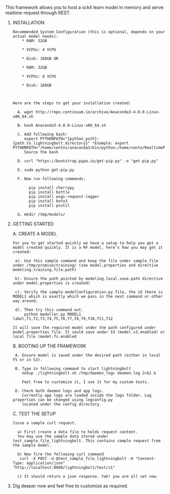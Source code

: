 This framework allows you to host a sckit learn model in memory and serve realtime request through REST.

1. INSTALLATION

       Recommended System Configuration (this is optional, depends on your actual model needs):
           * RAM: 32GB

           * VCPUs: 4 VCPU

           * Disk: 160GB OR

           * RAM: 32GB

           * VCPUs: 8 VCPU

           * Disk: 160GB



       Here are the steps to get your installation created:

         A. wget http://repo.continuum.io/archive/Anaconda3-4.0.0-Linux-x86_64.sh

         B. bash Anaconda3-4.0.0-Linux-x86_64.sh

         C. Add following bash:
            export PYTHONPATH="{python_path}:{path_to_lightningbolt_directory}" *Example: export PYTHONPATH="/home/centos/anaconda3/bin/python:/home/cento/RealtimePromise/"
            Source the bash

         D. curl "https://bootstrap.pypa.io/get-pip.py" -o "get-pip.py"

         E. sudo python get-pip.py

         F. Now run following commands:

              pip install cherrypy
              pip install bottle
              pip install wsgi-request-logger
              pip install boto3
              pip install psutil

         G. mkdir /tmp/models/


2. GETTING STARTED

    A. CREATE A MODEL

       For you to get started quickly we have a setup to help you get a model created quickly. It is a RF model, here's how you may get it created:

        a). Use this sample command and keep the file under sample_file under /tmp/promise/training/ (see model.properties and directive modeling.training.file.path)

        b). Ensure the path pointed by modeling.local.save.path directive under model.properties is created)

        c). Verify the sample modelConfiguration.py file, the id there is MODEL1 which is exactly which we pass in the next command or other way around,

        d). Then try this command out.
            python modeller.py MODEL1 label,f1,f2,f3,f4,f5,f6,f7,f8,f9,f10,f11,f12

       It will save the required model under the path configured under model.properties file. It could save under S3 (model.s3.enabled) or local file (model.fs.enabled

    B. BOOTING UP THE FRAMEWORK

        A. Ensure model is saved under the desired path (either in local FS or in S3).

        B. Type in following command to start lightningbolt
           nohup ./lightningbolt.sh /tmp/daemon_log> daemon.log 2>&1 &

           Feel free to customize it, I use it for my custom tests.

        D. Check both daemon logs and app logs.
           Currently app logs are loaded inside the logs folder. Log properties can be changed using logconfig.py
           located under the config directory.

    C. TEST THE SETUP

       Issue a sample curl request.

         a) First create a data file to holds request content.
         You may use the sample data stored under test_sample_file_lightningbolt. This contains sample request from the sample model.

         b) Now fire the following curl command
          curl -X POST -d @test_sample_file_lightningbolt -H "Content-Type: application/json" "http://localhost:8080/lightningbolt/test/v1"

         c) It should return a json response. Yah! you are all set now.

5. Dig deeper now and feel free to customize as required.
